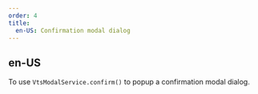 ```yaml
---
order: 4
title:
  en-US: Confirmation modal dialog
---
```


## en-US

To use `VtsModalService.confirm()` to popup a confirmation modal dialog.
